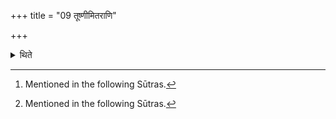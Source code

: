 +++
title = "09 तूष्णीमितराणि"

+++

<details><summary>थिते</summary>

9. The other (utensils)[^1] are prepared silently (i.e. without any formula.[^1]  

[^1]: Mentioned in the following Sūtras. 
</details>
